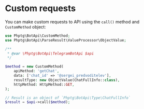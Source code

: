 # Custom requests

You can make custom requests to API using the `call()` method and `CustomMethod` object:

```php
use Phptg\BotApi\CustomMethod;
use Phptg\BotApi\ParseResult\ValueProcessor\ObjectValue;

/** 
 * @var \Phptg\BotApi\TelegramBotApi $api 
 */

$method = new CustomMethod(
    apiMethod: 'getChat',
    data: ['chat_id' => '@sergei_predvoditelev'],
    resultType: new ObjectValue(ChatFullInfo::class),
    httpMethod: HttpMethod::GET,
);

// Result is an object of `Phptg\BotApi\Type\ChatFullInfo`
$result = $api->call($method);
```
